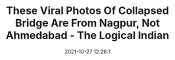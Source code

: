 ---
"title": "These Viral Photos Of Collapsed Bridge Are From Nagpur, Not Ahmedabad - The Logical Indian"
"date": "2021-10-27 12:26:1"
"feed_name": "GOOGLENEWSCONSTRUCTION"
"feed_website": "https://news.google.com/search?q=construction%2Bincident&hl=en-US&gl=US&ceid=US:en"
"feed_rss": "https://news.google.com/rss/search?q=construction%2Bincident&hl=en-US&gl=US&ceid=US:en"
"link": "https://thelogicalindian.com/fact-check/flyover-collapsed-31523"
"source": "{'href': 'https://thelogicalindian.com', 'title': 'The Logical Indian'}"
"file": "_posts/2021-1-1-557358b09d7e58e1cfd0ff31c4eb87eea1652f7a.md"
"accident": "0"
"drilling": "0"
"dead": "0"
"injured": "0"
"arrested": "0"
"place": "unknown place"
"where": "unknown site"
"causes": "unknown"
"place_uri": "unknown place"
---